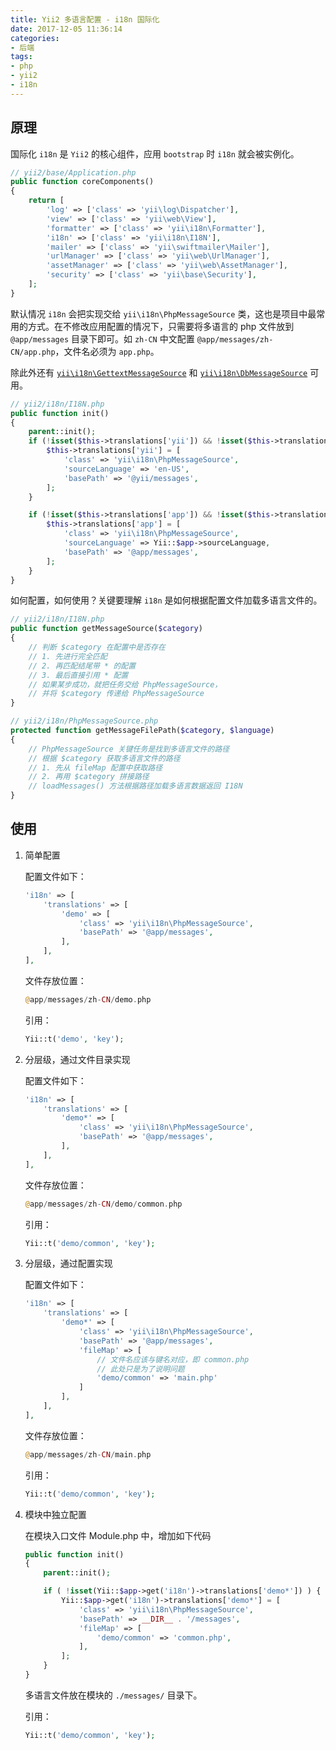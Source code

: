 ```yaml
---
title: Yii2 多语言配置 - i18n 国际化
date: 2017-12-05 11:36:14
categories:
- 后端
tags:
- php
- yii2
- i18n
---
```


## 原理

国际化 `i18n` 是 `Yii2` 的核心组件，应用 `bootstrap` 时 `i18n` 就会被实例化。

```php
// yii2/base/Application.php
public function coreComponents()
{
    return [
        'log' => ['class' => 'yii\log\Dispatcher'],
        'view' => ['class' => 'yii\web\View'],
        'formatter' => ['class' => 'yii\i18n\Formatter'],
        'i18n' => ['class' => 'yii\i18n\I18N'],
        'mailer' => ['class' => 'yii\swiftmailer\Mailer'],
        'urlManager' => ['class' => 'yii\web\UrlManager'],
        'assetManager' => ['class' => 'yii\web\AssetManager'],
        'security' => ['class' => 'yii\base\Security'],
    ];
}
```

默认情况 `i18n` 会把实现交给 `yii\i18n\PhpMessageSource` 类，这也是项目中最常用的方式。在不修改应用配置的情况下，只需要将多语言的 php 文件放到 `@app/messages` 目录下即可。如 `zh-CN` 中文配置 `@app/messages/zh-CN/app.php`，文件名必须为 `app.php`。
  
除此外还有 [`yii\i18n\GettextMessageSource`](http://www.yiichina.com/doc/api/2.0/yii-i18n-dbmessagesource) 和 [`yii\i18n\DbMessageSource`](http://www.yiichina.com/doc/api/2.0/yii-i18n-gettextmessagesource) 可用。

```php
// yii2/i18n/I18N.php
public function init()
{
    parent::init();
    if (!isset($this->translations['yii']) && !isset($this->translations['yii*'])) {
        $this->translations['yii'] = [
            'class' => 'yii\i18n\PhpMessageSource',
            'sourceLanguage' => 'en-US',
            'basePath' => '@yii/messages',
        ];
    }

    if (!isset($this->translations['app']) && !isset($this->translations['app*'])) {
        $this->translations['app'] = [
            'class' => 'yii\i18n\PhpMessageSource',
            'sourceLanguage' => Yii::$app->sourceLanguage,
            'basePath' => '@app/messages',
        ];
    }
}
```

如何配置，如何使用？关键要理解 `i18n` 是如何根据配置文件加载多语言文件的。

```php
// yii2/i18n/I18N.php
public function getMessageSource($category)
{
    // 判断 $category 在配置中是否存在
    // 1. 先进行完全匹配
    // 2. 再匹配结尾带 * 的配置
    // 3. 最后直接引用 * 配置
    // 如果某步成功，就把任务交给 PhpMessageSource，
    // 并将 $category 传递给 PhpMessageSource
}

// yii2/i18n/PhpMessageSource.php
protected function getMessageFilePath($category, $language)
{
    // PhpMessageSource 关键任务是找到多语言文件的路径
    // 根据 $category 获取多语言文件的路径
    // 1. 先从 fileMap 配置中获取路径
    // 2. 再用 $category 拼接路径
    // loadMessages() 方法根据路径加载多语言数据返回 I18N
}
```
## 使用

1. 简单配置

    配置文件如下：

    ```php
    'i18n' => [ 
        'translations' => [ 
            'demo' => [ 
                'class' => 'yii\i18n\PhpMessageSource', 
                'basePath' => '@app/messages',
            ],
        ],
    ], 
    ```

    文件存放位置：

    ```php
    @app/messages/zh-CN/demo.php
    ```

    引用：

    ```php
    Yii::t('demo', 'key');
    ```

2. 分层级，通过文件目录实现

    配置文件如下：

    ```php
    'i18n' => [ 
        'translations' => [ 
            'demo*' => [ 
                'class' => 'yii\i18n\PhpMessageSource', 
                'basePath' => '@app/messages',
            ],
        ],
    ], 
    ```

    文件存放位置：

    ```php
    @app/messages/zh-CN/demo/common.php
    ```

    引用：

    ```php
    Yii::t('demo/common', 'key');
    ```

3. 分层级，通过配置实现

    配置文件如下：

    ```php
    'i18n' => [ 
        'translations' => [ 
            'demo*' => [ 
                'class' => 'yii\i18n\PhpMessageSource', 
                'basePath' => '@app/messages',
                'fileMap' => [
                    // 文件名应该与键名对应，即 common.php
                    // 此处只是为了说明问题
                    'demo/common' => 'main.php'
                ]
            ],
        ],
    ], 
    ```

    文件存放位置：

    ```php
    @app/messages/zh-CN/main.php
    ```

    引用：

    ```php
    Yii::t('demo/common', 'key');
    ```

4. 模块中独立配置

    在模块入口文件 Module.php 中，增加如下代码

    ```php
    public function init()
    {
        parent::init();

        if ( !isset(Yii::$app->get('i18n')->translations['demo*']) ) {
            Yii::$app->get('i18n')->translations['demo*'] = [
                'class' => 'yii\i18n\PhpMessageSource', 
                'basePath' => __DIR__ . '/messages', 
                'fileMap' => [
                    'demo/common' => 'common.php',
                ],
            ];
        }
    }
    ```

    多语言文件放在模块的 `./messages/` 目录下。

    引用：

    ```php
    Yii::t('demo/common', 'key');
    ```